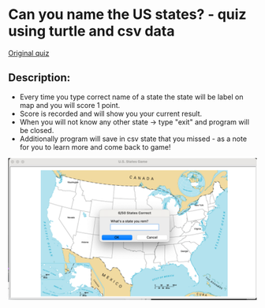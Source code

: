 # Can you name the US states? - quiz using turtle and csv data

[Original quiz](https://www.sporcle.com/games/g/states)

## Description:
* Every time you type correct name of a state the state will be label on map and you will score 1 point.
* Score is recorded and will show you your current result. 
* When you will not know any other state -> type "exit" and program will be closed.
* Additionally program will save in csv state that you missed - as a note for you to learn more and come back to game!

![Screenshot](us_state.png)
